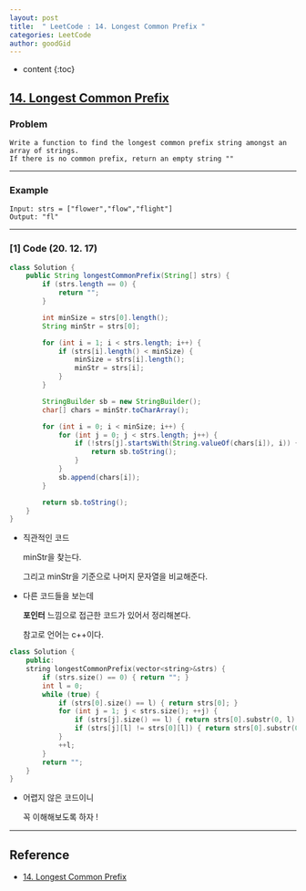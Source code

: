 ```yaml
---
layout: post
title:  " LeetCode : 14. Longest Common Prefix "
categories: LeetCode
author: goodGid
---
```

* content
{:toc}

## [14. Longest Common Prefix](https://leetcode.com/problems/longest-common-prefix/)

### Problem

```
Write a function to find the longest common prefix string amongst an array of strings.
If there is no common prefix, return an empty string ""
```





---

### Example

```
Input: strs = ["flower","flow","flight"]
Output: "fl"
```

---

### [1] Code (20. 12. 17)

``` java
class Solution {
    public String longestCommonPrefix(String[] strs) {
        if (strs.length == 0) {
            return "";
        }

        int minSize = strs[0].length();
        String minStr = strs[0];

        for (int i = 1; i < strs.length; i++) {
            if (strs[i].length() < minSize) {
                minSize = strs[i].length();
                minStr = strs[i];
            }
        }

        StringBuilder sb = new StringBuilder();
        char[] chars = minStr.toCharArray();

        for (int i = 0; i < minSize; i++) {
            for (int j = 0; j < strs.length; j++) {
                if (!strs[j].startsWith(String.valueOf(chars[i]), i)) {
                    return sb.toString();
                }
            }
            sb.append(chars[i]);
        }

        return sb.toString();
    }
}
```

* 직관적인 코드

  minStr을 찾는다.

  그리고 minStr을 기준으로 나머지 문자열을 비교해준다.

* 다른 코드들을 보는데 

  **포인터** 느낌으로 접근한 코드가 있어서 정리해본다.

  참고로 언어는 c++이다.

``` c++
class Solution {
    public:
    string longestCommonPrefix(vector<string>&strs) {
        if (strs.size() == 0) { return ""; }
        int l = 0;
        while (true) {
            if (strs[0].size() == l) { return strs[0]; }
            for (int j = 1; j < strs.size(); ++j) {
                if (strs[j].size() == l) { return strs[0].substr(0, l); }
                if (strs[j][l] != strs[0][l]) { return strs[0].substr(0, l); }
            }
            ++l;
        }
        return "";
    }
}
```

* 어렵지 않은 코드이니 

  꼭 이해해보도록 하자 ! 

---

## Reference

* [14. Longest Common Prefix](https://leetcode.com/problems/longest-common-prefix/)